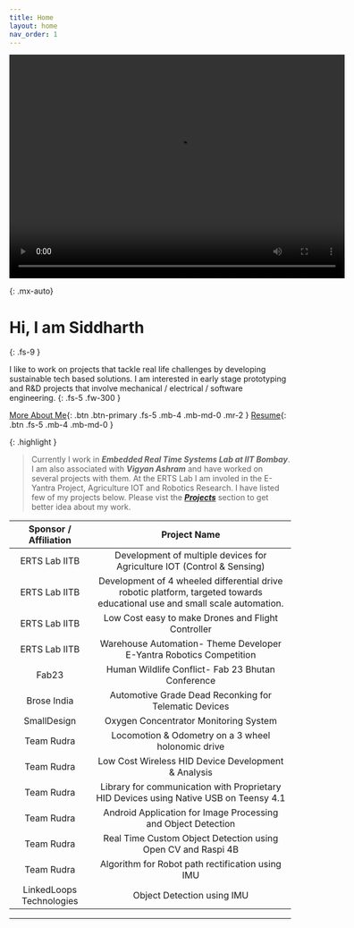 ```yaml
---
title: Home
layout: home
nav_order: 1
---
```


<!-- ![Alt Text](/images/tests.gif) -->

<!-- <img src="/images/tests.gif" width="400" height="300" /> -->

<!-- <iframe width="750" height="400" src="https://www.youtube.com/embed/MIPylK0_fug?si=1_MqKKlydi44cg3N" title="YouTube video player" frameborder="0" allow="accelerometer; autoplay; clipboard-write; encrypted-media; gyroscope; picture-in-picture; web-share" referrerpolicy="strict-origin-when-cross-origin" allowfullscreen></iframe> -->

<video src="/images/Portfolio Video.mp4" type="video/mp4" width="600" height="400" autoplay="true" loop controls></video>

<!-- <video autoplay="true" width="600" height="400" controls>
  <source src="/images/Portfolio Video.mp4" type="video/mp4">
</video>  -->
{: .mx-auto}


# Hi, I am Siddharth 
{: .fs-9 }

I like to work on projects that tackle real life challenges by developing sustainable tech based solutions.
I am interested in early stage prototyping and R&D projects that involve mechanical / electrical / software engineering.
{: .fs-5 .fw-300 }

[More About Me](/docs/About.html){: .btn .btn-primary .fs-5 .mb-4 .mb-md-0 .mr-2 }
[Resume](#link_1){: .btn  .fs-5 .mb-4 .mb-md-0 }

<!-- {: .warning }
> This website documents the features of the current `main` branch of the Just the Docs theme.  -->

<!-- {: .note }
> To use the theme, you do ***not*** need to clone or fork the [Just the Docs repo]! You should do that only if you intend to browse the theme docs locally, contribute to the development of the theme, or develop a new theme based on Just the Docs. -->

{: .highlight }
> Currently I work in ***Embedded Real Time Systems Lab at IIT Bombay***. I am also associated with ***Vigyan Ashram*** and have worked on several projects with them. At the ERTS Lab I am involed in the E-Yantra Project, Agriculture IOT and Robotics Research. I have listed few of my projects below. Please vist the ***[Projects](docs/Projects.html)*** section to get better idea about my work.

|Sponsor / Affiliation | Project Name |
|:------:|:-------------------------:|
| ERTS Lab IITB | Development of multiple devices for Agriculture IOT (Control & Sensing) |
| ERTS Lab IITB | Development of 4 wheeled differential drive robotic platform, targeted towards educational use and small scale automation. |
| ERTS Lab IITB | Low Cost easy to make Drones and Flight Controller |
| ERTS Lab IITB | Warehouse Automation- Theme Developer E-Yantra Robotics Competition |
| Fab23 | Human Wildlife Conflict- Fab 23 Bhutan Conference |
| Brose India | Automotive Grade Dead Reconking for Telematic Devices |
| SmallDesign | Oxygen Concentrator Monitoring System |
| Team Rudra  | Locomotion & Odometry on a 3 wheel holonomic drive |
| Team Rudra  | Low Cost Wireless HID Device Development & Analysis |
| Team Rudra  | Library for communication with Proprietary HID Devices using Native USB on Teensy 4.1 |
| Team Rudra  | Android Application for Image Processing and Object Detection |
| Team Rudra  | Real Time Custom Object Detection using Open CV and Raspi 4B |
| Team Rudra  | Algorithm for Robot path rectification using IMU |
| LinkedLoops Technologies  | Object Detection using IMU |


<!-- | | | |
|:-------------------------:|:-------------------------:|:-------------------------:|
|<img width="1604" alt="screen shot 2017-08-07 at 12 18 15 pm" src="images/test.png"> Developed an low cost 3 Dimensional Dead Reckoning System, that will assist the gps and provide navigational support in absence of GPS signal or when the signal is weak. We used the IMU of GY5-21, ADXL-345 etc. for the Implementation. [Read More](#link_0){: .btn .btn-blue .fs-4 .mb-2 .mb-md-0 .mr-2 } |  <img width="1604" alt="screen shot 2017-08-07 at 12 18 15 pm" src="images/test.png"> Developed an low cost 3 Dimensional Dead Reckoning System, that will assist the gps and provide navigational support in absence of GPS signal or when the signal is weak. We used the IMU of GY5-21, ADXL-345 etc. for the Implementation. [Read More](#link_0){: .btn .btn-green .fs-4 .mb-2 .mb-md-0 .mr-2 }|<img width="1604" alt="screen shot 2017-08-07 at 12 18 15 pm" src="images/test.png"> Developed an low cost 3 Dimensional Dead Reckoning System, that will assist the gps and provide navigational support in absence of GPS signal or when the signal is weak. We used the IMU of GY5-21, ADXL-345 etc. for the Implementation. [Read More](#link_0){: .btn .btn-green .fs-4 .mb-2 .mb-md-0 .mr-2 }| 
|<img width="1604" alt="screen shot 2017-08-07 at 12 18 15 pm" src="images/test.png">   [Read More](#link_0){: .btn .btn-green .fs-4 .mb-2 .mb-md-0 .mr-2 } |  <img width="1604" alt="screen shot 2017-08-07 at 12 18 15 pm" src="images/test.png"> [Read More](#link_0){: .btn .btn-green .fs-4 .mb-2 .mb-md-0 .mr-2 } |<img width="1604" alt="screen shot 2017-08-07 at 12 18 15 pm" src="images/test.png"> [Read More](#link_0){: .btn .btn-green .fs-4 .mb-2 .mb-md-0 .mr-2 } |
|<img width="1604" alt="screen shot 2017-08-07 at 12 18 15 pm" src="images/test.png"> [Read More](#link_0){: .btn .btn-green .fs-4 .mb-2 .mb-md-0 .mr-2 }  |  <img width="1604" alt="screen shot 2017-08-07 at 12 18 15 pm" src="images/test.png"> [Read More](#link_0){: .btn .btn-green .fs-4 .mb-2 .mb-md-0 .mr-2 } |<img width="1604" alt="screen shot 2017-08-07 at 12 18 15 pm" src="images/test.png"> [Read More](#link_0){: .btn .btn-green .fs-4 .mb-2 .mb-md-0 .mr-2 }| -->

---

[Just the Docs]: https://just-the-docs.github.io/just-the-docs/
[GitHub Pages]: https://docs.github.com/en/pages
[README]: https://github.com/just-the-docs/just-the-docs-template/blob/main/README.md
[Jekyll]: https://jekyllrb.com
[GitHub Pages / Actions workflow]: https://github.blog/changelog/2022-07-27-github-pages-custom-github-actions-workflows-beta/
[use this template]: https://github.com/just-the-docs/just-the-docs-template/generate
